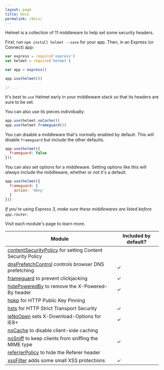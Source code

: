 ```yaml
---
layout: page
title: Docs
permalink: /docs/
---
```

Helmet is a collection of 11 middleware to help set some security headers.

First, run `npm install helmet --save` for your app. Then, in an Express (or Connect) app:

```js
var express = require('express')
var helmet = require('helmet')

var app = express()

app.use(helmet())

// ...
```

It's best to `use` Helmet early in your middleware stack so that its headers are sure to be set.

You can also use its pieces individually:

```js
app.use(helmet.noCache())
app.use(helmet.frameguard())
```

You can disable a middleware that's normally enabled by default. This will disable `frameguard` but include the other defaults.

```js
app.use(helmet({
  frameguard: false
}))
```

You can also set options for a middleware. Setting options like this will *always* include the middleware, whether or not it's a default.

```js
app.use(helmet({
  frameguard: {
    action: 'deny'
  }
}))
```

*If you're using Express 3, make sure these middlewares are listed before `app.router`.*

Visit each module's page to learn more.

| Module | Included by default? |
|---|---|
| [contentSecurityPolicy](csp) for setting Content Security Policy |  |
| [dnsPrefetchControl](dns-prefetch-control) controls browser DNS prefetching | ✓ |
| [frameguard](frameguard) to prevent clickjacking | ✓ |
| [hidePoweredBy](hide-powered-by) to remove the X-Powered-By header | ✓ |
| [hpkp](hpkp) for HTTP Public Key Pinning |  |
| [hsts](hsts) for HTTP Strict Transport Security | ✓ |
| [ieNoOpen](ienoopen) sets X-Download-Options for IE8+ | ✓ |
| [noCache](nocache) to disable client-side caching |  |
| [noSniff](dont-sniff-mimetype) to keep clients from sniffing the MIME type | ✓ |
| [referrerPolicy](referrer-policy) to hide the Referer header |  |
| [xssFilter](xss-filter) adds some small XSS protections | ✓ |
